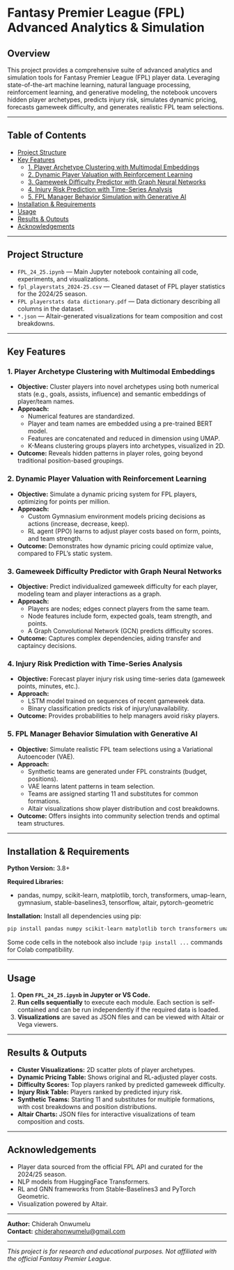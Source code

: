 # Fantasy Premier League (FPL) Advanced Analytics & Simulation

## Overview

This project provides a comprehensive suite of advanced analytics and simulation tools for Fantasy Premier League (FPL) player data. Leveraging state-of-the-art machine learning, natural language processing, reinforcement learning, and generative modeling, the notebook uncovers hidden player archetypes, predicts injury risk, simulates dynamic pricing, forecasts gameweek difficulty, and generates realistic FPL team selections.

---

## Table of Contents

- [Project Structure](#project-structure)
- [Key Features](#key-features)
  - [1. Player Archetype Clustering with Multimodal Embeddings](#1-player-archetype-clustering-with-multimodal-embeddings)
  - [2. Dynamic Player Valuation with Reinforcement Learning](#2-dynamic-player-valuation-with-reinforcement-learning)
  - [3. Gameweek Difficulty Predictor with Graph Neural Networks](#3-gameweek-difficulty-predictor-with-graph-neural-networks)
  - [4. Injury Risk Prediction with Time-Series Analysis](#4-injury-risk-prediction-with-time-series-analysis)
  - [5. FPL Manager Behavior Simulation with Generative AI](#5-fpl-manager-behavior-simulation-with-generative-ai)
- [Installation & Requirements](#installation--requirements)
- [Usage](#usage)
- [Results & Outputs](#results--outputs)
- [Acknowledgements](#acknowledgements)

---

## Project Structure

- `FPL_24_25.ipynb` — Main Jupyter notebook containing all code, experiments, and visualizations.
- `fpl_playerstats_2024-25.csv` — Cleaned dataset of FPL player statistics for the 2024/25 season.
- `FPL playerstats data dictionary.pdf` — Data dictionary describing all columns in the dataset.
- `*.json` — Altair-generated visualizations for team composition and cost breakdowns.

---

## Key Features

### 1. Player Archetype Clustering with Multimodal Embeddings

- **Objective:** Cluster players into novel archetypes using both numerical stats (e.g., goals, assists, influence) and semantic embeddings of player/team names.
- **Approach:**
  - Numerical features are standardized.
  - Player and team names are embedded using a pre-trained BERT model.
  - Features are concatenated and reduced in dimension using UMAP.
  - K-Means clustering groups players into archetypes, visualized in 2D.
- **Outcome:** Reveals hidden patterns in player roles, going beyond traditional position-based groupings.

### 2. Dynamic Player Valuation with Reinforcement Learning

- **Objective:** Simulate a dynamic pricing system for FPL players, optimizing for points per million.
- **Approach:**
  - Custom Gymnasium environment models pricing decisions as actions (increase, decrease, keep).
  - RL agent (PPO) learns to adjust player costs based on form, points, and team strength.
- **Outcome:** Demonstrates how dynamic pricing could optimize value, compared to FPL’s static system.

### 3. Gameweek Difficulty Predictor with Graph Neural Networks

- **Objective:** Predict individualized gameweek difficulty for each player, modeling team and player interactions as a graph.
- **Approach:**
  - Players are nodes; edges connect players from the same team.
  - Node features include form, expected goals, team strength, and points.
  - A Graph Convolutional Network (GCN) predicts difficulty scores.
- **Outcome:** Captures complex dependencies, aiding transfer and captaincy decisions.

### 4. Injury Risk Prediction with Time-Series Analysis

- **Objective:** Forecast player injury risk using time-series data (gameweek points, minutes, etc.).
- **Approach:**
  - LSTM model trained on sequences of recent gameweek data.
  - Binary classification predicts risk of injury/unavailability.
- **Outcome:** Provides probabilities to help managers avoid risky players.

### 5. FPL Manager Behavior Simulation with Generative AI

- **Objective:** Simulate realistic FPL team selections using a Variational Autoencoder (VAE).
- **Approach:**
  - Synthetic teams are generated under FPL constraints (budget, positions).
  - VAE learns latent patterns in team selection.
  - Teams are assigned starting 11 and substitutes for common formations.
  - Altair visualizations show player distribution and cost breakdowns.
- **Outcome:** Offers insights into community selection trends and optimal team structures.

---

## Installation & Requirements

**Python Version:** 3.8+

**Required Libraries:**
- pandas, numpy, scikit-learn, matplotlib, torch, transformers, umap-learn, gymnasium, stable-baselines3, tensorflow, altair, pytorch-geometric

**Installation:**
Install all dependencies using pip:
```sh
pip install pandas numpy scikit-learn matplotlib torch transformers umap-learn gymnasium stable-baselines3 tensorflow altair torch-geometric
```
Some code cells in the notebook also include `!pip install ...` commands for Colab compatibility.

---

## Usage

1. **Open `FPL_24_25.ipynb` in Jupyter or VS Code.**
2. **Run cells sequentially** to execute each module. Each section is self-contained and can be run independently if the required data is loaded.
3. **Visualizations** are saved as JSON files and can be viewed with Altair or Vega viewers.

---

## Results & Outputs

- **Cluster Visualizations:** 2D scatter plots of player archetypes.
- **Dynamic Pricing Table:** Shows original and RL-adjusted player costs.
- **Difficulty Scores:** Top players ranked by predicted gameweek difficulty.
- **Injury Risk Table:** Players ranked by predicted injury risk.
- **Synthetic Teams:** Starting 11 and substitutes for multiple formations, with cost breakdowns and position distributions.
- **Altair Charts:** JSON files for interactive visualizations of team composition and costs.

---

## Acknowledgements

- Player data sourced from the official FPL API and curated for the 2024/25 season.
- NLP models from HuggingFace Transformers.
- RL and GNN frameworks from Stable-Baselines3 and PyTorch Geometric.
- Visualization powered by Altair.

---

**Author:** Chiderah Onwumelu  
**Contact:** chiderahonwumelu@gmail.com  


---

*This project is for research and educational purposes. Not affiliated with the official Fantasy Premier League.*